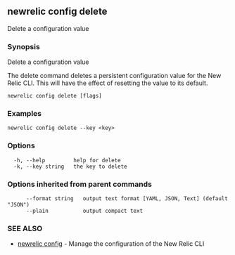 ## newrelic config delete

Delete a configuration value

### Synopsis

Delete a configuration value

The delete command deletes a persistent configuration value for the New Relic CLI.
This will have the effect of resetting the value to its default.


```
newrelic config delete [flags]
```

### Examples

```
newrelic config delete --key <key>
```

### Options

```
  -h, --help         help for delete
  -k, --key string   the key to delete
```

### Options inherited from parent commands

```
      --format string   output text format [YAML, JSON, Text] (default "JSON")
      --plain           output compact text
```

### SEE ALSO

* [newrelic config](newrelic_config.md)	 - Manage the configuration of the New Relic CLI

